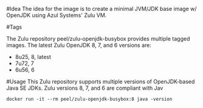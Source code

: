 #Idea
The idea for the image is to create a minimal JVM/JDK base image w/ OpenJDK using Azul Systems' Zulu VM.

#Tags

The Zulu repository peel/zulu-openjdk-busybox provides multiple tagged images. The latest Zulu OpenJDK 8, 7, and 6 versions are:

- 8u25, 8, latest
- 7u72, 7
- 6u56, 6

#Usage
This Zulu repository supports multiple versions of OpenJDK-based Java SE JDKs. Zulu versions 8, 7, and 6 are compliant with Jav

```
docker run -it --rm peel/zulu-openjdk-busybox:8 java -version
```
